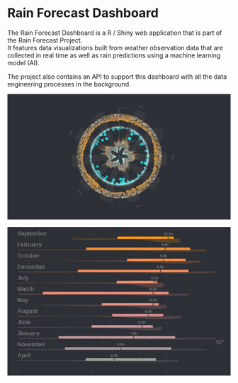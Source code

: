 # Rain Forecast Dashboard

The Rain Forecast Dashboard is a R / Shiny web application that is part of the Rain Forecast Project.\
It features data visualizations built from weather observation data that are collected in real time as well as rain predictions using a machine learning model (AI).

The project also contains an API to support this dashboard with all the data engineering processes in the background.

![Weather data visualization](www/img/radar_plot_example.png)

![Sunshine data visualization](www/img/sunshine_plot_2024.png)
